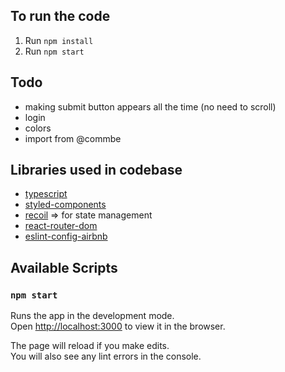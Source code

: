 ## To run the code

1. Run `npm install`
2. Run `npm start`

## Todo

- making submit button appears all the time (no need to scroll)
- login
- colors
- import from @commbe

## Libraries used in codebase

- [typescript](https://create-react-app.dev/docs/adding-typescript/)
- [styled-components](https://styled-components.com/)
- [recoil](https://recoiljs.org/) => for state management
- [react-router-dom](https://reactrouter.com/)
- [eslint-config-airbnb](https://www.npmjs.com/package/eslint-config-airbnb)

## Available Scripts

### `npm start`

Runs the app in the development mode.\
Open [http://localhost:3000](http://localhost:3000) to view it in the browser.

The page will reload if you make edits.\
You will also see any lint errors in the console.
